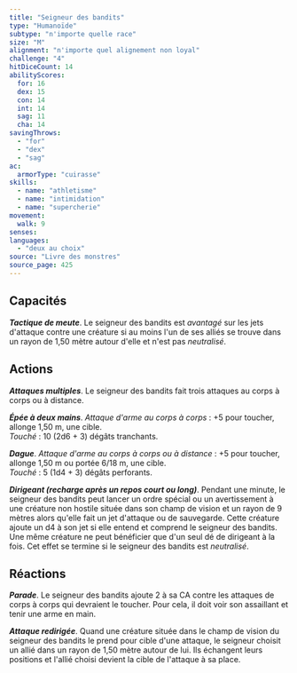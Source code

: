 ```yaml
---
title: "Seigneur des bandits"
type: "Humanoïde"
subtype: "n'importe quelle race"
size: "M"
alignment: "n'importe quel alignement non loyal"
challenge: "4"
hitDiceCount: 14
abilityScores:
  for: 16
  dex: 15
  con: 14
  int: 14
  sag: 11
  cha: 14
savingThrows: 
  - "for"
  - "dex"
  - "sag"
ac: 
  armorType: "cuirasse"
skills: 
  - name: "athletisme"
  - name: "intimidation"
  - name: "supercherie"
movement: 
  walk: 9
senses: 
languages: 
  - "deux au choix"
source: "Livre des monstres"
source_page: 425
---
```

## Capacités
_**Tactique de meute**_. Le seigneur des bandits est _avantagé_ sur les jets d'attaque contre une créature si au moins l'un de ses alliés se trouve dans un rayon de 1,50 mètre autour d'elle et n'est pas _neutralisé_.

## Actions
_**Attaques multiples**_. Le seigneur des bandits fait trois attaques au corps à corps ou à distance.

_**Épée à deux mains**_. _Attaque d'arme au corps à corps_ : +5 pour toucher, allonge 1,50 m, une cible.  
_Touché_ : 10 (2d6 + 3) dégâts tranchants.

_**Dague**_. _Attaque d'arme au corps à corps ou à distance_ : +5 pour toucher, allonge 1,50 m ou portée 6/18 m, une cible.  
_Touché_ : 5 (1d4 + 3) dégâts perforants.

_**Dirigeant (recharge après un repos court ou long)**_. Pendant une minute, le seigneur des bandits peut lancer un ordre spécial ou un avertissement à une créature non hostile située dans son champ de vision et un rayon de 9 mètres alors qu'elle fait un jet d'attaque ou de sauvegarde. Cette créature ajoute un d4 à son jet si elle entend et comprend le seigneur des bandits. Une même créature ne peut bénéficier que d'un seul dé de dirigeant à la fois. Cet effet se termine si le seigneur des bandits est _neutralisé_.

## Réactions
_**Parade**_. Le seigneur des bandits ajoute 2 à sa CA contre les attaques de corps à corps qui devraient le toucher. Pour cela, il doit voir son assaillant et tenir une arme en main.

_**Attaque redirigée**_. Quand une créature située dans le champ de vision du seigneur des bandits le prend pour cible d'une attaque, le seigneur choisit un allié dans un rayon de 1,50 mètre autour de lui. Ils échangent leurs positions et l'allié choisi devient la cible de l'attaque à sa place.
